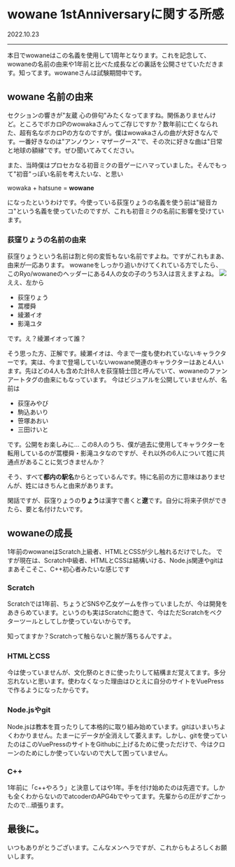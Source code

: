# wowane 1stAnniversaryに関する所感
2022.10.23

---
本日でwowaneはこの名義を使用して1周年となります。これを記念して、wowaneの名前の由来や1年前と比べた成長などの裏話を公開させていただきます。知ってます。wowaneさんは試験期間中です。
## wowane 名前の由来
セクションの響きが"友蔵 心の俳句"みたくなってますね。関係ありませんけど。ところでボカロPのwowakaさんってご存じですか？数年前に亡くなられた、超有名なボカロPの方なのですが。僕はwowakaさんの曲が大好きなんです。一番好きなのは"アンノウン・マザーグース"で、その次に好きな曲は"日常と地球の額縁"です。ぜひ聞いてみてください。

また、当時僕はプロセカなる初音ミクの音ゲーにハマっていました。そんでもって"初音"っぽい名前を考えたいな、と思い

wowaka + hatsune = **wowane**

になったというわけです。今使っている荻窪りょうの名義を使う前は"縋音カコ"という名義を使っていたのですが、これも初音ミクの名前に影響を受けています。

### 荻窪りょうの名前の由来
荻窪りょうという名前は割と何の変哲もない名前ですよね。ですがこれもまあ、由来が一応あります。
wowaneをしっかり追いかけてくれている方でしたら、このRyo/wowaneのヘッダーにある4人の女の子のうち3人は言えますよね。
![](/wowane角丸.png)
ええ、左から
- 荻窪りょう
- 蒿櫻舜
- 綾瀬イオ
- 影滝ユタ

です。え？綾瀬イオって誰？

そう思った方、正解です。綾瀬イオは、今まで一度も使われていないキャラクターです。実は、今まで登場していないwowane関連のキャラクターはあと4人います。先ほどの4人も含めた計8人を荻窪騎士団と呼んでいて、wowaneのファンアートタグの由来にもなっています。
今はビジュアルを公開していませんが、名前は
- 荻窪みやび
- 駒込あいり
- 笹塚あおい
- 三田けいと

です。公開をお楽しみに...
この8人のうち、僕が過去に使用してキャラクターを転用しているのが蒿櫻舜・影滝ユタなのですが、それ以外の6人について姓に共通点があることに気づきませんか？

そう、すべて**都内の駅名**からとっているんです。特に名前の方に意味はありませんが、姓にはきちんと由来があります。

閑話ですが、荻窪りょうの**りょう**は漢字で書くと**遼**です。自分に将来子供ができたら、要と名付けたいです。

## wowaneの成長
1年前のwowaneはScratch上級者、HTMLとCSSが少し触れるだけでした。
ですが現在は、Scratch中級者、HTMLとCSSは結構いける、Node.js関連やgitはまあそこそこ、C++初心者みたいな感じです

### Scratch
Scratchでは1年前、ちょうどSNSや乙女ゲームを作っていましたが、今は開発をあきらめています。というのも実はScratchに飽きて、今はただScratchをベクターツールとしてしか使っていないからです。

知ってますか？Scratchって触らないと腕が落ちるんですよ。

### HTMLとCSS
今は使っていませんが、文化祭のときに使ったりして結構まだ覚えてます。多分忘れないと思います。使わなくなった理由はひとえに自分のサイトをVuePressで作るようになったからです。

### Node.jsやgit
Node.jsは教本を買ったりして本格的に取り組み始めています。gitはいまいちよくわかりません。たまーにデータが全消えして萎えます。しかし、gitを使っていたのはこのVuePressのサイトをGithubに上げるために使っただけで、今はクローンのためにしか使っていないので大して困っていません。

### C++
1年前に「c++やろう」と決意してはや1年。手を付け始めたのは先週です。しかも全くわからないのでatcoderのAPG4bでやってます。先輩からの圧がすごかったので...頑張ります。

## 最後に。
いつもありがとうございます。こんなメンヘラですが、これからもよろしくお願いします。
